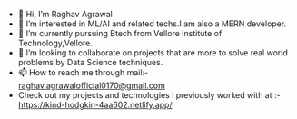 - 👋 Hi, I’m Raghav Agrawal
- 👀 I’m interested in ML/AI and related techs.I am also a MERN developer.
- 🌱 I’m currently pursuing Btech from Vellore Institute of Technology,Vellore.
- 💞️ I’m looking to collaborate on projects that are more to solve real world problems by Data Science techniques.
- 📫 How to reach me through mail:- raghav.agrawalofficial0170@gmail.com
- Check out my projects and technologies i previously worked with at :- https://kind-hodgkin-4aa602.netlify.app/

<!---
RaghavAgrawal17/RaghavAgrawal17 is a ✨ special ✨ repository because its `README.md` (this file) appears on your GitHub profile.
You can click the Preview link to take a look at your changes.
--->
